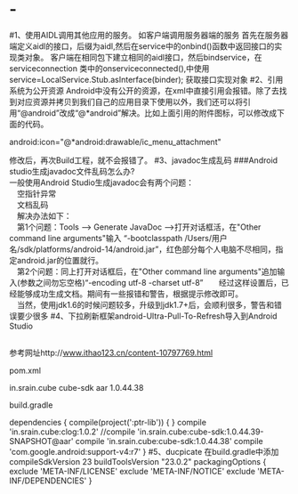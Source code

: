 # -
#1、使用AIDL调用其他应用的服务。
如客户端调用服务器端的服务
首先在服务器端定义aidl的接口，后缀为aidl,然后在service中的onbind()函数中返回接口的实现类对象。
客户端在相同包下建立相同的aidl接口，然后bindservice，在serviceconnection 类中的onserviceconnected(),中使用service=LocalService.Stub.asInterface(binder); 获取接口实现对象
#2、引用系统为公开资源
Android中没有公开的资源，在xml中直接引用会报错。除了去找到对应资源并拷贝到我们自己的应用目录下使用以外，我们还可以将引用“@android”改成“@*android”解决。比如上面引用的附件图标，可以修改成下面的代码。

android:icon="@*android:drawable/ic_menu_attachment"

修改后，再次Build工程，就不会报错了。
#3、javadoc生成乱码
###Android studio生成javadoc文件乱码怎么办?　　  
一般使用Android Studio生成javadoc会有两个问题：　  
　空指针异常　  
　文档乱码　  
　解决办法如下：　  
　第1个问题：Tools --> Generate JavaDoc -->打开对话框活，在"Other command line arguments"输入 “-bootclasspath /Users/用户名/sdk/platforms/android-14/android.jar”，红色部分每个人电脑不尽相同，指定android.jar的位置就行。　  
　第2个问题：同上打开对话框后，在"Other command line arguments"追加输入(参数之间勿忘空格)“-encoding utf-8 -charset utf-8”　　经过这样设置后，已经能够成功生成文档。期间有一些报错和警告，根据提示修改即可。　  
　当然，使用jdk1.6的时候问题较多，升级到jdk1.7+后，会顺利很多，警告和错误要少很多
#4、下拉刷新框架android-Ultra-Pull-To-Refresh导入到Android Studio
##
参考网址http://www.ithao123.cn/content-10797769.html

pom.xml

<dependency>
  <groupId>in.srain.cube</groupId>
            <artifactId>cube-sdk</artifactId>
            <type>aar</type>
            <version>1.0.44.38</version>
  </dependency>

 build.gradle

dependencies {
    compile(project(':ptr-lib')) {
    }
    compile 'in.srain.cube:clog:1.0.2'
    //compile 'in.srain.cube:cube-sdk:1.0.44.39-SNAPSHOT@aar'
    compile 'in.srain.cube:cube-sdk:1.0.44.38'
    compile 'com.google.android:support-v4:r7'
}
#5、ducpicate
在build.gradle中添加
	compileSdkVersion 23
    buildToolsVersion "23.0.2"
    packagingOptions {
        exclude 'META-INF/LICENSE'
        exclude 'META-INF/NOTICE'
        exclude 'META-INF/DEPENDENCIES'
    }